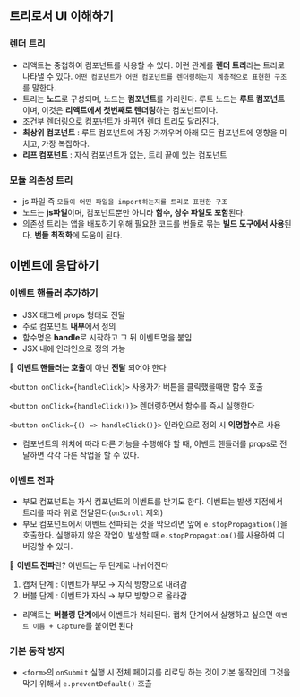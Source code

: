 ## 트리로서 UI 이해하기

### 렌더 트리

- 리액트는 중첩하여 컴포넌트를 사용할 수 있다. 이런 관계를 **렌더 트리**라는 트리로 나타낼 수 있다. `어떤 컴포넌트가 어떤 컴포넌트를 렌더링하는지 계층적으로 표현한 구조`를 말한다.
- 트리는 **노드**로 구성되며, 노드는 **컴포넌트**를 가리킨다. 루트 노드는 **루트 컴포넌트**이며, 이것은 **리액트에서 첫번째로 렌더링**하는 컴포넌트이다.
- 조건부 렌더링으로 컴포넌트가 바뀌면 렌더 트리도 달라진다.
- **최상위 컴포넌트** : 루트 컴포넌트에 가장 가까우며 아래 모든 컴포넌트에 영향을 미치고, 가장 복잡하다.
- **리프 컴포넌트** : 자식 컴포넌트가 없는, 트리 끝에 있는 컴포넌트

### 모듈 의존성 트리

- js 파일 즉 `모듈이 어떤 파일을 import하는지를 트리로 표현한 구조`
- 노드는 **js파일**이며, 컴포넌트뿐만 아니라 **함수, 상수 파일도 포함**된다.
- 의존성 트리는 앱을 배포하기 위해 필요한 코드를 번들로 묶는 **빌드 도구에서 사용**된다. **번들 최적화**에 도움이 된다.

## 이벤트에 응답하기

### 이벤트 핸들러 추가하기

- JSX 태그에 props 형태로 전달
- 주로 컴포넌트 **내부**에서 정의
- 함수명은 **handle**로 시작하고 그 뒤 이벤트명을 붙임
- JSX 내에 인라인으로 정의 가능


🚨 **이벤트 핸들러는 호출**이 아닌 **전달** 되어야 한다

`<button onClick={handleClick}>` 사용자가 버튼을 클릭했을때만 함수 호출

`<button onClick={handleClick()}>` 렌더링하면서 함수를 즉시 실행한다

`<button onClick={() => handleClick()}>` 인라인으로 정의 시 **익명함수**로 사용


- 컴포넌트의 위치에 따라 다른 기능을 수행해야 할 때, 이벤트 핸들러를 props로 전달하면 각각 다른 작업을 할 수 있다.

### 이벤트 전파

- 부모 컴포넌트는 자식 컴포넌트의 이벤트를 받기도 한다. 이벤트는 발생 지점에서 트리를 따라 위로 전달된다(`onScroll` 제외)
- 부모 컴포넌트에서 이벤트 전파되는 것을 막으려면 앞에 `e.stopPropagation()`을 호출한다. 실행하지 않은 작업이 발생할 때 `e.stopPropagation()`를 사용하여 디버깅할 수 있다.


📖 **이벤트 전파**란? 이벤트는 두 단계로 나뉘어진다

1. 캡처 단계 : 이벤트가 부모 → 자식 방향으로 내려감
2. 버블 단계 : 이벤트가 자식 → 부모 방향으로 올라감
- 리액트는 **버블링 단계**에서 이벤트가 처리된다. 캡처 단계에서 실행하고 싶으면 `이벤트 이름 + Capture`를 붙이면 된다


### 기본 동작 방지

- `<form>`의 `onSubmit` 실행 시 전체 페이지를 리로딩 하는 것이 기본 동작인데 그것을 막기 위해서 `e.preventDefault()` 호출
